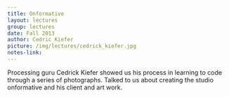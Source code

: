 ```yaml
---
title: Onformative
layout: lectures
group: lectures
date: Fall 2013
author: Cedric Kiefer
picture: /img/lectures/cedrick_kiefer.jpg
notes-link:
---
```

Processing guru Cedrick Kiefer showed us his process in learning to code through a series of photographs. Talked to us about creating the studio onformative and his client and art work.